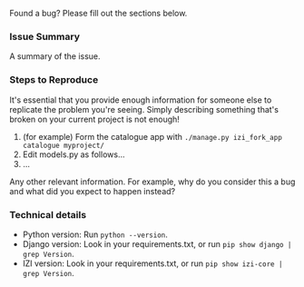 Found a bug? Please fill out the sections below.

### Issue Summary

A summary of the issue.

### Steps to Reproduce

It's essential that you provide enough information for someone else to replicate the problem you're seeing. Simply describing something that's broken on your current project is not enough!

1. (for example) Form the catalogue app with `./manage.py izi_fork_app catalogue myproject/`
2. Edit models.py as follows...
3. ...

Any other relevant information. For example, why do you consider this a bug and what did you expect to happen instead?

### Technical details

* Python version: Run `python --version`.
* Django version: Look in your requirements.txt, or run `pip show django | grep Version`.
* IZI version: Look in your requirements.txt, or run `pip show izi-core | grep Version`.

